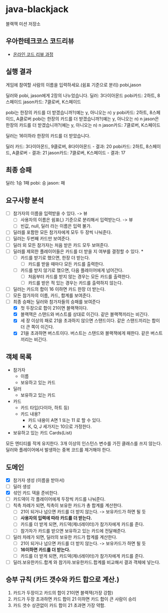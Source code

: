 # java-blackjack

블랙잭 미션 저장소

## 우아한테크코스 코드리뷰

- [온라인 코드 리뷰 과정](https://github.com/woowacourse/woowacourse-docs/blob/master/maincourse/README.md)

## 실행 결과
게임에 참여할 사람의 이름을 입력하세요.(쉼표 기준으로 분리)
pobi,jason

딜러와 pobi, jason에게 2장의 나누었습니다.
딜러: 3다이아몬드
pobi카드: 2하트, 8스페이드
jason카드: 7클로버, K스페이드

pobi는 한장의 카드를 더 받겠습니까?(예는 y, 아니오는 n)
y
pobi카드: 2하트, 8스페이드, A클로버
pobi는 한장의 카드를 더 받겠습니까?(예는 y, 아니오는 n)
n
jason은 한장의 카드를 더 받겠습니까?(예는 y, 아니오는 n)
n
jason카드: 7클로버, K스페이드

딜러는 16이하라 한장의 카드를 더 받았습니다.

딜러 카드: 3다이아몬드, 9클로버, 8다이아몬드 - 결과: 20
pobi카드: 2하트, 8스페이드, A클로버 - 결과: 21
jason카드: 7클로버, K스페이드 - 결과: 17

## 최종 승패
딜러: 1승 1패
pobi: 승
jason: 패

## 요구사항 분석
- [ ] 참가자의 이름을 입력받을 수 있다. -> 뷰
  - [ ] 사용자의 이름은 쉼표(,) 기준으로 분리해서 입력받는다. -> 뷰
  - [ ] 빈값, null, 딜러 라는 이름은 입력 불가.
- [ ] 딜러를 포함한 모든 참가자에게 모두 두 장씩 나눠준다.
- [ ] 딜러는 두번째 카드만 보여준다.
- [ ] 딜러 외 모든 참가자는 처음 받은 카드 모두 보여준다.
- [ ] 딜러를 제외한 플레이어들은 카드를 더 받을 지 여부를 결정할 수 있다. *
  - [ ] 카드를 받기로 했으면, 한장 더 받는다.
    - [ ] 카드를 받을 때마다 모든 카드를 출력한다.
  - [ ] 카드를 받지 않기로 했으면, 다음 플레이어에게 넘어간다.
    - [ ] 처음부터 카드를 받지 않는 경우는 모든 카드를 출력한다.
    - [ ] 카드를 받은 적 있는 경우는 카드를 출력하지 않는다.
- [ ] 딜러는 카드의 합이 16 이하면 카드 한장 더 받는다.
- [ ] 모든 참가자의 이름, 카드, 합계를 보여준다.
- [ ] 최종 승패는 딜러와 참가자들의 승패를 보여준다
  - [x] 첫 두장으로 합이 21이면 블랙잭이다.
  - [x] 블랙잭은 스탠드와 버스트를 상대로 이긴다. 같은 블랙잭끼리는 비긴다.
  - [x] 세 장 이상의 패로 21을 초과하지 않으면 스탠드이다. 같은 스탠드끼리는 합이 더 큰 쪽이 이긴다.
  - [x] 21을 초과하면 버스트이다. 버스트는 스탠드와 블랙잭에게 패한다. 같은 버스트끼리는 비긴다.

## 객체 목록
- 참가자
  - 이름
  - 보유하고 있는 카드
- 딜러
  - 보유하고 있는 카드
- 카드
  - 카드 타입(다이아, 하트 등)
  - 카드 내용?
    - 카드 내용이 A면 1 또는 11 로 할 수 있다.
    - K, Q, J 세가지는 10으로 가정한다.
- 보유하고 있는 카드 Cards(List<Card>)

모든 엔티티를 작게 유지한다.
3개 이상의 인스턴스 변수를 가진 클래스를 쓰지 않는다.
딜러와 플레이어에서 발생하는 중복 코드를 제거해야 한다.

## 도메인
- [x] 참가자 생성 (이름을 받아서)
- [ ] 딜러 생성
- [x] 섞인 카드 덱을 준비한다.
- [ ] 카드덱이 각 플레이어에게 두장씩 카드를 나눠준다.
- [ ] 칙촉 차례가 되면, 칙촉이 보유한 카드가 총 합계를 계산한다.
  - [ ] 21이 되거나 넘으면 카드를 더 받지 않는다. -> 보유카드가 하면 될 듯
  - [ ] **사용자의 입력에 따라 카드를 더 받는다.**
  - [ ] 카드를 더 받게 되면, 카드덱(제너레이터)가 참가자에게 카드를 준다.
  - [ ] 참가자가 카드를 받으면 보유하고 있는 카드에 전달해준다.
- [ ] 딜러 차례가 되면, 딜러의 보유한 카드가 합계를 계산한다.
  - [ ] 21이 되거나 넘으면 카드를 더 받지 않는다. -> 보유카드가 하면 될 듯
  - [ ] **16이하면 카드를 더 받는다.**
  - [ ] 카드를 더 받게 되면, 카드덱(제너레이터)가 참가자에게 카드를 준다.
- [ ] 딜러.보유한카드.합계 와 참가자.보유한카드.합계를 비교해서 결과 객체에 넣는다.

## 승부 규칙 (카드 갯수와 카드 합으로 계산.)
1. 카드가 두장이고 카드의 합이 21이면 블랙잭(가장 강함)
2. 카드가 두장 초과하면 카드 합이 21 이하면 카드 합이 큰 사람이 승리
3. 카드 갯수 상관없이 카드 합이 21 초과면 가장 약함.